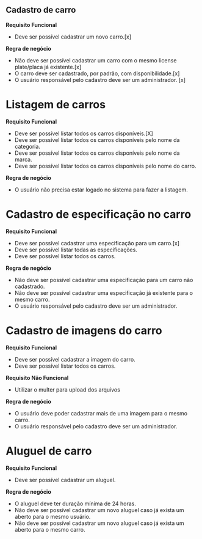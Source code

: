 ## Cadastro de carro

**Requisito Funcional**

- Deve ser possível cadastrar um novo carro.[x]

**Regra de negócio**

- Não deve ser possível cadastrar um carro com o mesmo license plate/placa já existente.[x]
- O carro deve ser cadastrado, por padrão, com disponibilidade.[x]
- O usuário responsável pelo cadastro deve ser um administrador. [x]

# Listagem de carros

**Requisito Funcional**

- Deve ser possível listar todos os carros disponíveis.[X]
- Deve ser possível listar todos os carros disponíveis pelo nome da categoria.
- Deve ser possível listar todos os carros disponíveis pelo nome da marca.
- Deve ser possível listar todos os carros disponíveis pelo nome do carro.

**Regra de negócio**

- O usuário não precisa estar logado no sistema para fazer a listagem.

# Cadastro de especificação no carro

**Requisito Funcional**

- Deve ser possível cadastrar uma especificação para um carro.[x]
- Deve ser possível listar todas as especificações.
- Deve ser possível listar todos os carros.

**Regra de negócio**

- Não deve ser possível cadastrar uma especificação para um carro não cadastrado.
- Não deve ser possível cadastrar uma especificação já existente para o mesmo carro.
- O usuário responsável pelo cadastro deve ser um administrador.

# Cadastro de imagens do carro

**Requisito Funcional**

- Deve ser possível cadastrar a imagem do carro.
- Deve ser possível listar todos os carros.

**Requisito Não Funcional**

- Utilizar o multer para upload dos arquivos

**Regra de negócio**

- O usuário deve poder cadastrar mais de uma imagem para o mesmo carro.
- O usuário responsável pelo cadastro deve ser um administrador.

# Aluguel de carro

**Requisito Funcional**

- Deve ser possível cadastrar um aluguel.

**Regra de negócio**

- O aluguel deve ter duração mínima de 24 horas.
- Não deve ser possível cadastrar um novo aluguel caso já exista um aberto para o mesmo usuário.
- Não deve ser possível cadastrar um novo aluguel caso já exista um aberto para o mesmo carro.
